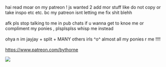 hai read moar on my patreon ! js wanted 2 add mor stuff like do not copy or take inspo etc etc. bc my patreon isnt letting me fix shit blehh
<br></br>
afk pls stop talking to me in pub chats if u wanna get to knoe me or compliment my ponies , plsplsplss whisp me instead
<br></br>
ohya n im jayjay + split + MANY others irls ^o^ almost all my ponies r me !!!!
<br></br>
https://www.patreon.com/bythorne 

<img src="![image](https://github.com/user-attachments/assets/1baec4ab-fce9-4b86-9b1e-7f4d8a69b62b)
"/>
